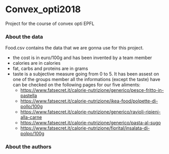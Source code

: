 # Convex_opti2018
Project for the course of convex opti EPFL

### About the data
Food.csv contains the data that we are gonna use for this project.  
- the cost is in euro/100g and has been invented by a team member
- calories are in calories
- fat, carbs and proteins are in grams
- taste is a subjective measure going from 0 to 5. It has been assest on one of the groups member
all the informations (except the taste) have can be checked on the following pages for our five aliments:
	- https://www.fatsecret.it/calorie-nutrizione/generico/pesce-fritto-in-pastella
	- https://www.fatsecret.it/calorie-nutrizione/ikea-food/polpette-di-pollo/100g
	- https://www.fatsecret.it/calorie-nutrizione/generico/ravioli-ripieni-alla-carne
	- https://www.fatsecret.it/calorie-nutrizione/generico/pasta-al-sugo
	- https://www.fatsecret.it/calorie-nutrizione/fiorital/insalata-di-polpo/100g

### About the authors
